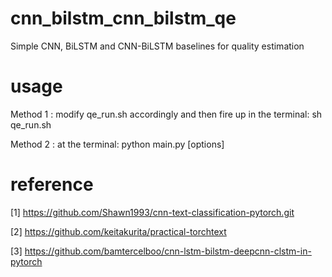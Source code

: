 # cnn_bilstm_cnn_bilstm_qe
Simple CNN, BiLSTM and CNN-BiLSTM baselines for  quality estimation
# usage
Method 1 : modify qe_run.sh  accordingly and then fire up in the terminal:
	   sh qe_run.sh
									
Method 2 : at the terminal:
	   python main.py [options] 
	   
	   
# reference

[1] https://github.com/Shawn1993/cnn-text-classification-pytorch.git

[2] https://github.com/keitakurita/practical-torchtext

[3] https://github.com/bamtercelboo/cnn-lstm-bilstm-deepcnn-clstm-in-pytorch
